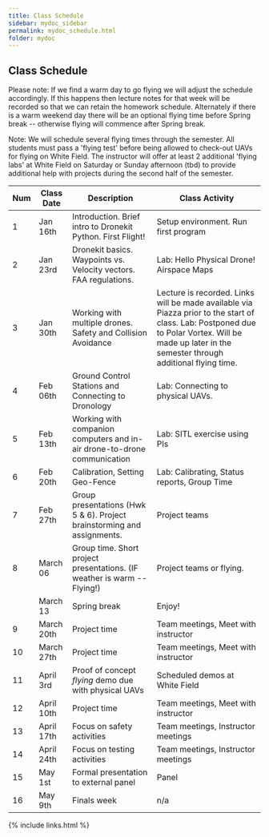 ```yaml
---
title: Class Schedule
sidebar: mydoc_sidebar
permalink: mydoc_schedule.html
folder: mydoc
---
```


## Class Schedule

Please note: If we find a warm day to go flying we will adjust the schedule accordingly. If this happens then lecture notes for that week will
be recorded so that we can retain the homework schedule.  Alternately if there is a warm weekend day there will be an optional flying time before Spring
break -- otherwise flying will commence after Spring break.

Note: We will schedule several flying times through the semester.  All students must pass a 'flying test' before being allowed to check-out UAVs for
flying on White Field.  The instructor will offer at least 2 additional 'flying labs' at White Field on Saturday or Sunday afternoon (tbd) to provide additional help
with projects during the second half of the semester.

| Num | Class Date | Description | Class Activity|
|-----|---------------|---------------------------------|-------------------|
|1 | Jan 16th | Introduction. Brief intro to Dronekit Python. First Flight!| Setup environment. Run first program|
|2 | Jan 23rd | Dronekit basics. Waypoints vs. Velocity vectors. FAA regulations. | Lab: Hello Physical Drone! Airspace Maps|
|3 | Jan 30th | Working with multiple drones. Safety and Collision Avoidance | Lecture is recorded.  Links will be made available via Piazza prior to the start of class. Lab: Postponed due to Polar Vortex.  Will be made up later in the semester through additional flying time. ||
|4 | Feb 06th | Ground Control Stations and Connecting to Dronology | Lab: Connecting to physical UAVs.|
|5 | Feb 13th | Working with companion computers and in-air drone-to-drone communication| Lab: SITL exercise using PIs|
|6 | Feb 20th | Calibration, Setting Geo-Fence| Lab: Calibrating, Status reports, Group Time |
|7 | Feb 27th | Group presentations (Hwk 5 & 6). Project brainstorming and assignments.| Project teams|
|8 | March 06 | Group time. Short project presentations. (IF weather is warm -- Flying!) |Project teams or flying. |
||March 13| Spring break|Enjoy!|
|9| March 20th | Project time |Team meetings, Meet with instructor|
|10| March 27th| Project time | Team meetings, Meet with instructor |
|11| April 3rd | Proof of concept *flying* demo due with physical UAVs | Scheduled demos at White Field |
|12| April 10th | Project time| Team meetings, Meet with instructor |
|13| April 17th| Focus on safety activities | Team meetings, Instructor meetings|
|14| April 24th | Focus on testing activities| Team meetings, Instructor meetings |
|15| May 1st | Formal presentation to external panel |Panel|
|16| May 9th | Finals week | n/a|
{% include links.html %}